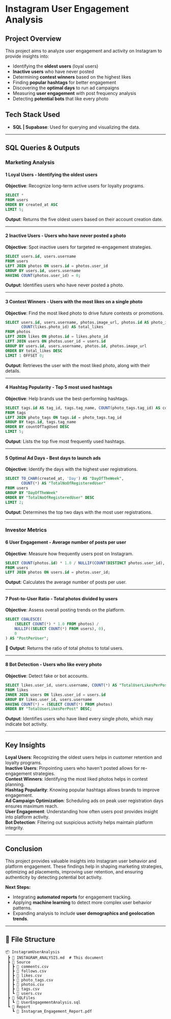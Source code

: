 # Instagram User Engagement Analysis

## Project Overview
This project aims to analyze user engagement and activity on Instagram to provide insights into:
- Identifying the **oldest users** (loyal users)
- **Inactive users** who have never posted
- Determining **contest winners** based on the highest likes
- Finding **popular hashtags** for better engagement
- Discovering the **optimal days** to run ad campaigns
- Measuring **user engagement** with post frequency analysis
- Detecting **potential bots** that like every photo

## Tech Stack Used
- **SQL | Supabase**: Used for querying and visualizing the data.

---

## SQL Queries & Outputs

### **Marketing Analysis**

#### **1️ Loyal Users** - Identifying the oldest users
**Objective**: Recognize long-term active users for loyalty programs.
```sql
SELECT * 
FROM users 
ORDER BY created_at ASC 
LIMIT 5;
```
**Output**: Returns the five oldest users based on their account creation date.

---

#### **2️ Inactive Users** - Users who have never posted a photo  
**Objective**: Spot inactive users for targeted re-engagement strategies.
```sql
SELECT users.id, users.username 
FROM users 
LEFT JOIN photos ON users.id = photos.user_id 
GROUP BY users.id, users.username 
HAVING COUNT(photos.user_id) = 0;
```
**Output**: Identifies users who have never posted a photo.

---

#### **3️ Contest Winners** - Users with the most likes on a single photo  
**Objective**: Find the most liked photo to drive future contests or promotions.
```sql
SELECT users.id, users.username, photos.image_url, photos.id AS photo_id, 
       COUNT(likes.photo_id) AS total_likes 
FROM photos 
LEFT JOIN likes ON photos.id = likes.photo_id 
LEFT JOIN users ON photos.user_id = users.id 
GROUP BY users.id, users.username, photos.id, photos.image_url 
ORDER BY total_likes DESC 
LIMIT 1 OFFSET 0;
```
**Output**: Retrieves the user with the most liked photo, along with their details.

---

#### **4️ Hashtag Popularity** - Top 5 most used hashtags  
**Objective**: Help brands use the best-performing hashtags.
```sql
SELECT tags.id AS tag_id, tags.tag_name, COUNT(photo_tags.tag_id) AS countOfTagUsed 
FROM tags 
LEFT JOIN photo_tags ON tags.id = photo_tags.tag_id 
GROUP BY tags.id, tags.tag_name 
ORDER BY countOfTagUsed DESC 
LIMIT 5;
```
**Output**: Lists the top five most frequently used hashtags.

---

#### **5️ Optimal Ad Days** - Best days to launch ads  
**Objective**: Identify the days with the highest user registrations.
```sql
SELECT TO_CHAR(created_at, 'Day') AS "DayOfTheWeek", 
       COUNT(*) AS "TotalNoOfRegisteredUser" 
FROM users 
GROUP BY "DayOfTheWeek" 
ORDER BY "TotalNoOfRegisteredUser" DESC 
LIMIT 2;
```
**Output**: Determines the top two days with the most user registrations.

---

### **Investor Metrics**

#### **6️ User Engagement** - Average number of posts per user  
**Objective**: Measure how frequently users post on Instagram.
```sql
SELECT COUNT(photos.id) * 1.0 / NULLIF(COUNT(DISTINCT photos.user_id), 0) AS "AverageOfPostPerUser" 
FROM users 
LEFT JOIN photos ON users.id = photos.user_id;
```
**Output**: Calculates the average number of posts per user.

---

#### **7️ Post-to-User Ratio** - Total photos divided by users  
**Objective**: Assess overall posting trends on the platform.
```sql
SELECT COALESCE(
    (SELECT COUNT(*) * 1.0 FROM photos) / 
    NULLIF((SELECT COUNT(*) FROM users), 0), 
    0
) AS "PostPerUser";
```
📌 **Output**: Returns the ratio of total photos to total users.

---

#### **8️ Bot Detection** - Users who like every photo  
**Objective**: Detect fake or bot accounts.
```sql
SELECT likes.user_id, users.username, COUNT(*) AS "TotalUserLikesPerPost" 
FROM likes 
INNER JOIN users ON likes.user_id = users.id 
GROUP BY likes.user_id, users.username 
HAVING COUNT(*) = (SELECT COUNT(*) FROM photos) 
ORDER BY "TotalUserLikesPerPost" DESC;
```
**Output**: Identifies users who have liked every single photo, which may indicate bot activity.

---

## **Key Insights**
**Loyal Users**: Recognizing the oldest users helps in customer retention and loyalty programs.  
**Inactive Users**: Pinpointing users who haven't posted allows for re-engagement strategies.  
**Contest Winners**: Identifying the most liked photos helps in contest planning.  
**Hashtag Popularity**: Knowing popular hashtags allows brands to improve engagement.  
**Ad Campaign Optimization**: Scheduling ads on peak user registration days ensures maximum reach.  
**User Engagement**: Understanding how often users post provides insight into platform activity.  
**Bot Detection**: Filtering out suspicious activity helps maintain platform integrity.  

---

## **Conclusion**
This project provides valuable insights into Instagram user behavior and platform engagement. These findings help in shaping marketing strategies, optimizing ad placements, improving user retention, and ensuring authenticity by detecting potential bot activity.

**Next Steps:**
- Integrating **automated reports** for engagement tracking.
- Applying **machine learning** to detect more complex user behavior patterns.
- Expanding analysis to include **user demographics and geolocation trends**.

---
## 📂 **File Structure**
```
📦 InstagramUserAnalysis
 ┣ 📜 INSTAGRAM_ANALYSIS.md  # This document
 ┣ 📂 Source
 ┃ ┣ 📜 comments.csv
 ┃ ┣ 📜 follows.csv
 ┃ ┣ 📜 likes.csv
 ┃ ┣ 📜 photo_tags.csv
 ┃ ┣ 📜 photos.csv
 ┃ ┣ 📜 tags.csv
 ┃ ┗ 📜 users.csv
 ┣ 📂 SQLFiles
 ┃ ┗ 📜 UserEngagementAnalysis.sql
 ┗ 📂 Report
   ┗ 📜 Instagram_Engagement_Report.pdf
```

